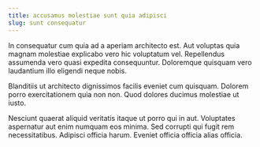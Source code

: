 ```yaml
---
title: accusamus molestiae sunt quia adipisci
slug: sunt consequatur
---
```


In consequatur cum quia ad a aperiam architecto est. Aut voluptas quia magnam molestiae explicabo vero hic voluptatum vel. Repellendus assumenda vero quasi expedita consequuntur. Doloremque quisquam vero laudantium illo eligendi neque nobis.

Blanditiis ut architecto dignissimos facilis eveniet cum quisquam. Dolorem porro exercitationem quia non non. Quod dolores ducimus molestiae ut iusto.

Nesciunt quaerat aliquid veritatis itaque ut porro qui in aut. Voluptates aspernatur aut enim numquam eos minima. Sed corrupti qui fugit rem necessitatibus. Adipisci officia harum. Eveniet officia officia alias officia.
